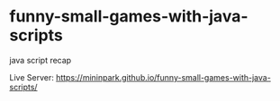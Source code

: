 # funny-small-games-with-java-scripts
java script recap 

Live Server: https://mininpark.github.io/funny-small-games-with-java-scripts/
